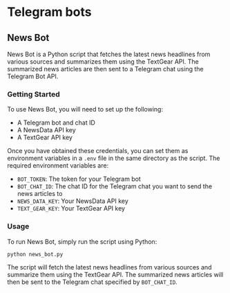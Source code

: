 # Telegram bots

## News Bot

News Bot is a Python script that fetches the latest news headlines from various sources and summarizes them using the TextGear API. The summarized news articles are then sent to a Telegram chat using the Telegram Bot API.

### Getting Started

To use News Bot, you will need to set up the following:

- A Telegram bot and chat ID
- A NewsData API key
- A TextGear API key

Once you have obtained these credentials, you can set them as environment variables in a `.env` file in the same directory as the script. The required environment variables are:

- `BOT_TOKEN`: The token for your Telegram bot
- `BOT_CHAT_ID`: The chat ID for the Telegram chat you want to send the news articles to
- `NEWS_DATA_KEY`: Your NewsData API key
- `TEXT_GEAR_KEY`: Your TextGear API key

### Usage

To run News Bot, simply run the script using Python:

```bash
python news_bot.py
```

The script will fetch the latest news headlines from various sources and summarize them using the TextGear API. The summarized news articles will then be sent to the Telegram chat specified by `BOT_CHAT_ID`.
